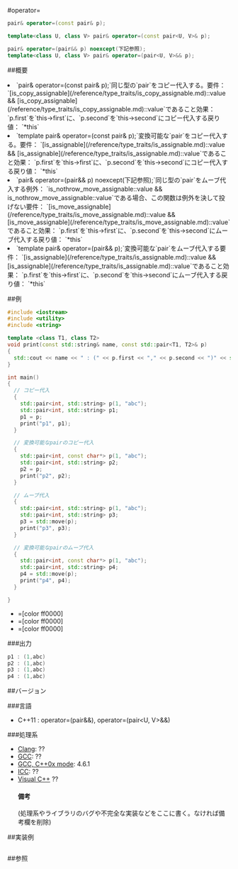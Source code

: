 #operator=
```cpp
pair& operator=(const pair& p);

template<class U, class V> pair& operator=(const pair<U, V>& p);

pair& operator=(pair&& p) noexcept(下記参照);
template<class U, class V> pair& operator=(pair<U, V>&& p);
```

##概要

<li>`pair& operator=(const pair& p);`同じ型の`pair`をコピー代入する。要件： `[is_copy_assignable](/reference/type_traits/is_copy_assignable.md)<first_type>::value && [is_copy_assignable](/reference/type_traits/is_copy_assignable.md)<second_type>::value`であること効果： `p.first`を`this->first`に、`p.second`を`this->second`にコピー代入する戻り値： `*this`
</li><li>`template<class U, class V> pair& operator=(const pair<U, V>& p);`変換可能な`pair`をコピー代入する。要件： `[is_assignable](/reference/type_traits/is_assignable.md)<first_type&, const U&>::value && [is_assignable](/reference/type_traits/is_assignable.md)<second_type&, const V&>::value`であること効果： `p.first`を`this->first`に、`p.second`を`this->second`にコピー代入する戻り値： `*this`
</li><li>`pair& operator=(pair&& p) noexcept(下記参照);`同じ型の`pair`をムーブ代入する例外： `is_nothrow_move_assignable<first_type>::value && is_nothrow_move_assignable<second_type>::value`である場合、この関数は例外を決して投げない要件： `[is_move_assignable](/reference/type_traits/is_move_assignable.md)<first_type>::value && [is_move_assignable](/reference/type_traits/is_move_assignable.md)<second_type>::value`であること効果： `p.first`を`this->first`に、`p.second`を`this->second`にムーブ代入する戻り値： `*this`
</li><li>`template<class U, class V> pair& operator=(pair<U, V>&& p);`変換可能な`pair`をムーブ代入する要件： `[is_assignable](/reference/type_traits/is_assignable.md)<first_type&, U&&>::value && [is_assignable](/reference/type_traits/is_assignable.md)<second_type&, V&&>::value`であること効果： `p.first`を`this->first`に、`p.second`を`this->second`にムーブ代入する戻り値： `*this`
</li>


##例

```cpp
#include <iostream>
#include <utility>
#include <string>

template <class T1, class T2>
void print(const std::string& name, const std::pair<T1, T2>& p)
{
  std::cout << name << " : (" << p.first << "," << p.second << ")" << std::endl;
}

int main()
{
  // コピー代入
  {
    std::pair<int, std::string> p(1, "abc");
    std::pair<int, std::string> p1;
    p1 = p;
    print("p1", p1);
  }

  // 変換可能なpairのコピー代入
  {
    std::pair<int, const char*> p(1, "abc");
    std::pair<int, std::string> p2;
    p2 = p;
    print("p2", p2);
  }

  // ムーブ代入
  {
    std::pair<int, std::string> p(1, "abc");
    std::pair<int, std::string> p3;
    p3 = std::move(p);
    print("p3", p3);
  }

  // 変換可能なpairのムーブ代入
  {
    std::pair<int, const char*> p(1, "abc");
    std::pair<int, std::string> p4;
    p4 = std::move(p);
    print("p4", p4);
  }

}
```
* =[color ff0000]
* =[color ff0000]
* =[color ff0000]

###出力

```cpp
p1 : (1,abc)
p2 : (1,abc)
p3 : (1,abc)
p4 : (1,abc)
```

##バージョン


###言語


- C++11 : operator=(pair&&), operator=(pair<U, V>&&)



###処理系

- [Clang](/implementation#clang.md): ??
- [GCC](/implementation#gcc.md): ??
- [GCC, C++0x mode](/implementation#gcc.md): 4.6.1
- [ICC](/implementation#icc.md): ??
- [Visual C++](/implementation#visual_cpp.md) ??<h4>備考</h4>
(処理系やライブラリのバグや不完全な実装などをここに書く。なければ備考欄を削除)



##実装例

```cpp
```

##参照
```